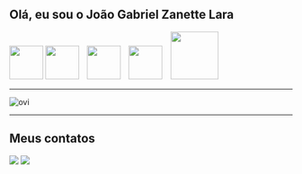 <h2>Olá, eu sou o João Gabriel Zanette Lara</h2>
<p><img src="https://cdn.jsdelivr.net/gh/devicons/devicon/icons/python/python-original.svg" heigth="60" width="60">
<img src="https://cdn.jsdelivr.net/gh/devicons/devicon/icons/c/c-plain.svg"heigth="60" width="60">⠀
<img src="https://cdn.jsdelivr.net/gh/devicons/devicon/icons/html5/html5-original.svg"heigth="60" width="60">⠀
<img src="https://cdn.jsdelivr.net/gh/devicons/devicon/icons/mysql/mysql-plain-wordmark.svg"heigth="60" width="60">⠀
<img src="https://logos-world.net/wp-content/uploads/2023/02/JavaScript-Logo.png" heigth="85" width="85"/>
</p>
<hr>
<img src="https://github-readme-stats.vercel.app/api/top-langs?username=madushadhanushka&show_icons=true&locale=en&layout=compact&theme=chartreuse-dark" alt="ovi" />

<hr>
<h2>Meus contatos</h2>
<div>
  <a href="#" target="_blank"></a>
  <a href = "mailto:joaoabrielzanettel@gmail.com"><img loading="lazy" src="https://img.shields.io/badge/Gmail-D14836?style=for-the-badge&logo=gmail&logoColor=white" target="_blank"></a>
  <a href="#" target="_blank"><img loading="lazy" src="https://img.shields.io/badge/-LinkedIn-%230077B5?style=for-the-badge&logo=linkedin&logoColor=white" target="_blank"></a>
</div>
</a>
